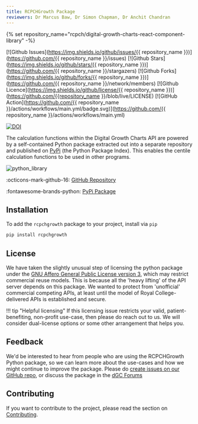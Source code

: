 ```yaml
---
title: RCPCHGrowth Package
reviewers: Dr Marcus Baw, Dr Simon Chapman, Dr Anchit Chandran
---
```


{% set repository_name="rcpch/digital-growth-charts-react-component-library" -%}

[![Github Issues](https://img.shields.io/github/issues/{{ repository_name }})](https://github.com/{{ repository_name }}/issues)
[![Github Stars](https://img.shields.io/github/stars/{{ repository_name }})](https://github.com/{{ repository_name }}/stargazers)
[![Github Forks](https://img.shields.io/github/forks/{{ repository_name }})](https://github.com/{{ repository_name }}/network/members)
[![Github Licence](https://img.shields.io/github/license/{{ repository_name }})](https://github.com/{{repository_name }}/blob/live/LICENSE)
[![GitHub Action](https://github.com/{{ repository_name }}/actions/workflows/main.yml/badge.svg)](https://github.com/{{ repository_name }}/actions/workflows/main.yml)

[![DOI](https://zenodo.org/badge/361149103.svg)](https://zenodo.org/badge/latestdoi/361149103)

The calculation functions within the Digital Growth Charts API are powered by a self-contained Python package extracted out into a separate repository and published on [PyPi](https://pypi.org/project/rcpchgrowth/) (the Python Package Index). This enables the centile calculation functions to be used in other programs.

![python_library](../_assets/_images/python_library_carbon.png)

:octicons-mark-github-16: [GitHub Repository](https://github.com/rcpch/rcpchgrowth-python)

:fontawesome-brands-python: [PyPi Package](https://pypi.org/project/rcpchgrowth/)

## Installation

To add the `rcpchgrowth` package to your project, install via `pip`

``` bash
pip install rcpchgrowth
```

## License

We have taken the slightly unusual step of licensing the python package under the [GNU Affero General Public License version 3](https://opensource.org/licenses/AGPL-3.0), which may restrict commercial reuse models. This is because all the 'heavy lifting' of the API server depends on this package. We wanted to protect from 'unofficial' commercial competing APIs, at least until the model of Royal College-delivered APIs is established and secure.

!!! tip "Helpful licensing"
    If this licensing issue restricts your valid, patient-benefiting, non-profit use-case, then please do reach out to us. We will consider dual-license options or some other arrangement that helps you.

## Feedback

We'd be interested to hear from people who are using the RCPCHGrowth Python package, so we can learn more about the use-cases and how we might continue to improve the package. Please do [create issues on our GitHub repo](https://github.com/rcpch/rcpchgrowth-python/issues), or discuss the package in the [dGC Forums](https://openhealthhub.org/c/rcpch-digital-growth-charts)

## Contributing

If you want to contribute to the project, please read the section on [Contributing](/docs/developer/contributing.md).
